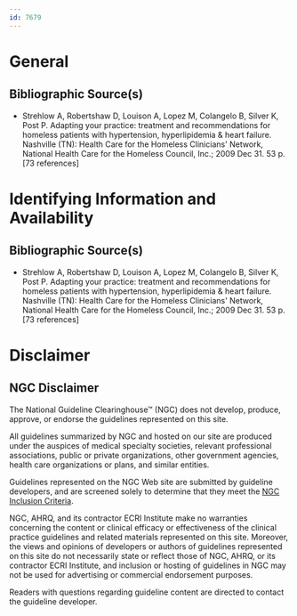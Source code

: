 ```yaml
---
id: 7679
---
```


# General

## Bibliographic Source(s)

- Strehlow A, Robertshaw D, Louison A, Lopez M, Colangelo B, Silver K, Post P. Adapting your practice: treatment and recommendations for homeless patients with hypertension, hyperlipidemia & heart failure. Nashville (TN): Health Care for the Homeless Clinicians' Network, National Health Care for the Homeless Council, Inc.; 2009 Dec 31. 53 p. [73 references]

# Identifying Information and Availability

## Bibliographic Source(s)

- Strehlow A, Robertshaw D, Louison A, Lopez M, Colangelo B, Silver K, Post P. Adapting your practice: treatment and recommendations for homeless patients with hypertension, hyperlipidemia & heart failure. Nashville (TN): Health Care for the Homeless Clinicians' Network, National Health Care for the Homeless Council, Inc.; 2009 Dec 31. 53 p. [73 references]

# Disclaimer

## NGC Disclaimer

The National Guideline Clearinghouse™ (NGC) does not develop, produce, approve, or endorse the guidelines represented on this site.

All guidelines summarized by NGC and hosted on our site are produced under the auspices of medical specialty societies, relevant professional associations, public or private organizations, other government agencies, health care organizations or plans, and similar entities.

Guidelines represented on the NGC Web site are submitted by guideline developers, and are screened solely to determine that they meet the [NGC Inclusion Criteria](/help-and-about/summaries/inclusion-criteria).

NGC, AHRQ, and its contractor ECRI Institute make no warranties concerning the content or clinical efficacy or effectiveness of the clinical practice guidelines and related materials represented on this site. Moreover, the views and opinions of developers or authors of guidelines represented on this site do not necessarily state or reflect those of NGC, AHRQ, or its contractor ECRI Institute, and inclusion or hosting of guidelines in NGC may not be used for advertising or commercial endorsement purposes.

Readers with questions regarding guideline content are directed to contact the guideline developer.

